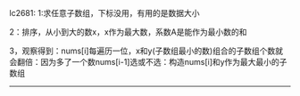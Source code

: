 
lc2681:  1:求任意子数组，下标没用，有用的是数据大小

2：排序，从小到大的数x，x作为最大数，系数A是能作为最小数的和

3，观察得到：nums[i]每遍历一位，x和y(子数组最小的数)组合的子数组个数就会翻倍：因为多了一个数nums[i-1]选或不选：构造nums[i]和y作为最大最小的子数组
***


